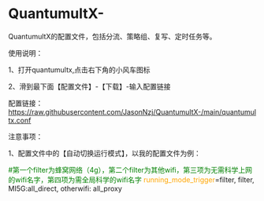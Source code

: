 # QuantumultX-
QuantumultX的配置文件，包括分流、策略组、复写、定时任务等。	

<font face="黑体">使用说明：</font> 

1、打开quantumultx,点击右下角的小风车图标  

2、滑到最下面【配置文件】-【下载】-输入配置链接  

配置链接：https://raw.githubusercontent.com/JasonNzj/QuantumultX-/main/quantumultx.conf

<font face="黑体">注意事项：</font>

1、配置文件中的【自动切换运行模式】，以我的配置文件为例：

<font color=green>#第一个filter为蜂窝网络（4g），第二个filter为其他wifi，第三项为无需科学上网的wifi名字，第四项为需全局科学的wifi名字</font>
<font color=orange>running_mode_trigger</font>=filter, filter, MI5G:all_direct, otherwifi: all_proxy
